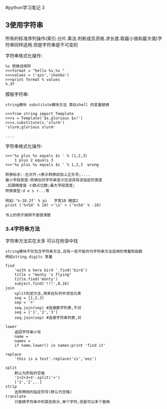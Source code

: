 #python学习笔记 3
## 3使用字符串
	
所有的标准序列操作(索引.分片.乘法.判断成员资格.求长度.取最小值和最大值)字符串同样适用.但是字符串是不可变的

字符串格式化操作:
	
	%s 转换说明符
	>>>format = "hello %s,%s "
	>>>values = ('qin','chenbo')	
	>>>print format % values
	%.3f	
	
模板字符串:

	string模块 substitute模块方法 类似shell 的变量替换
	
	>>>from string import Template
	>>>s = Template('$x.glorious $x!')
	>>>s.substitute(x.'slurm')
	'slurm,glorious slurm'
	
	....
	
字符串格式化操作:

	>>>'%s plus %s equals $s ' % (1,2,3)
		1 plus 2 equals 3
	>>>'%s plus %s equals $s ' % 1,2,3  wrong
	
	转换标志:-左对齐;+表示转换前加上正负号;....
	最小字段宽度:转换后的字符串至少应该具有该指定的宽度
	.后跟精度值 小数点位数;最大字段宽度;
	转换类型:d e s r...等
	
	例如:'%-10.2f' % pi	字宽10 精度2
	print ('%+5d' % 10) +'\n' + ('%+5d' % -10)
	
	书上的例子搞得不是很清楚
	
### 3.4字符串方法

字符串方法实在太多 可以在附录中找

	string模块不仅包含字符串方法,还有一些不能作为字符串方法适用的常量和函数
	例如string.digits 常量
	
	find
		'with a here bird '.find('bird')
		title = "monty 's flying"
		title.find('monty')
		subject.find('!!!',0,16)
	join
		split的逆方法,用来在队列中添加元素
		seq = [1,2,3]
		sep = '+'
		seq.join(sep) #连接数字列表,不对
		seq = ['1','2','3']
		seq.join(sep) #连接字符串列表,对
				
	lower
		返回字符串小写
		name =
		names = 
		if name.lower() in names:print 'find it'
		
	replace
		'this is a test'.replace('is','eez')
		
	split
		默认为所有的空格
		'1+2+3+4'.split('+')
		['1','2',..]
	strip
		去除两侧的指定符号(默认为空格)
	translate
		只替换字符串中的某些部分,单个字符,但是可以多个替换
	
	
	
	
	
	
	
